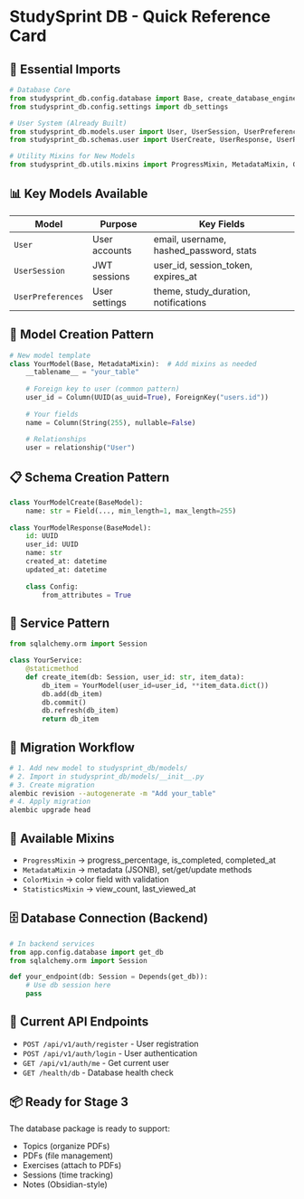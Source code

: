 # StudySprint DB - Quick Reference Card

## 🚀 Essential Imports

```python
# Database Core
from studysprint_db.config.database import Base, create_database_engine, create_session_factory
from studysprint_db.config.settings import db_settings

# User System (Already Built)
from studysprint_db.models.user import User, UserSession, UserPreferences
from studysprint_db.schemas.user import UserCreate, UserResponse, UserPreferencesUpdate

# Utility Mixins for New Models
from studysprint_db.utils.mixins import ProgressMixin, MetadataMixin, ColorMixin, StatisticsMixin
```

## 📊 Key Models Available

| Model | Purpose | Key Fields |
|-------|---------|------------|
| `User` | User accounts | email, username, hashed_password, stats |
| `UserSession` | JWT sessions | user_id, session_token, expires_at |
| `UserPreferences` | User settings | theme, study_duration, notifications |

## 🧰 Model Creation Pattern

```python
# New model template
class YourModel(Base, MetadataMixin):  # Add mixins as needed
    __tablename__ = "your_table"
    
    # Foreign key to user (common pattern)
    user_id = Column(UUID(as_uuid=True), ForeignKey("users.id"))
    
    # Your fields
    name = Column(String(255), nullable=False)
    
    # Relationships
    user = relationship("User")
```

## 📋 Schema Creation Pattern

```python
class YourModelCreate(BaseModel):
    name: str = Field(..., min_length=1, max_length=255)
    
class YourModelResponse(BaseModel):
    id: UUID
    user_id: UUID
    name: str
    created_at: datetime
    updated_at: datetime
    
    class Config:
        from_attributes = True
```

## 🔄 Service Pattern

```python
from sqlalchemy.orm import Session

class YourService:
    @staticmethod
    def create_item(db: Session, user_id: str, item_data):
        db_item = YourModel(user_id=user_id, **item_data.dict())
        db.add(db_item)
        db.commit()
        db.refresh(db_item)
        return db_item
```

## 📝 Migration Workflow

```bash
# 1. Add new model to studysprint_db/models/
# 2. Import in studysprint_db/models/__init__.py
# 3. Create migration
alembic revision --autogenerate -m "Add your_table"
# 4. Apply migration
alembic upgrade head
```

## 🎯 Available Mixins

- `ProgressMixin` → progress_percentage, is_completed, completed_at
- `MetadataMixin` → metadata (JSONB), set/get/update methods
- `ColorMixin` → color field with validation
- `StatisticsMixin` → view_count, last_viewed_at

## 🗄️ Database Connection (Backend)

```python
# In backend services
from app.config.database import get_db
from sqlalchemy.orm import Session

def your_endpoint(db: Session = Depends(get_db)):
    # Use db session here
    pass
```

## 🔐 Current API Endpoints

- `POST /api/v1/auth/register` - User registration
- `POST /api/v1/auth/login` - User authentication  
- `GET /api/v1/auth/me` - Get current user
- `GET /health/db` - Database health check

## 📦 Ready for Stage 3

The database package is ready to support:
- Topics (organize PDFs)
- PDFs (file management)  
- Exercises (attach to PDFs)
- Sessions (time tracking)
- Notes (Obsidian-style)
